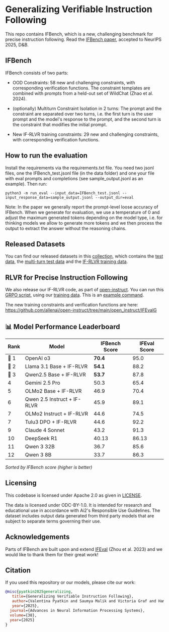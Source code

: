 # Generalizing Verifiable Instruction Following

This repo contains IFBench, which is a new, challenging benchmark for precise instruction following.
Read the <a href="https://arxiv.org/pdf/2507.02833">IFBench paper</a>, accepted to NeurIPS 2025, D&B.

## IFBench
IFBench consists of two parts:

- OOD Constraints: 58 new and challenging constraints, with corresponding verification functions. The constraint templates are combined with prompts from a held-out set of WildChat (Zhao et al. 2024).

- (optionally) Multiturn Constraint Isolation in 2 turns: The prompt and the constraint are separated over two turns, i.e. the first turn is the user prompt and the model's response to the prompt, and the second turn is the constraint that modifies the initial prompt.

- New IF-RLVR training constraints: 29 new and challenging constraints, with corresponding verification functions. 

## How to run the evaluation
Install the requirements via the requirements.txt file.
You need two jsonl files, one the IFBench_test.jsonl file (in the data folder) and one your file with eval prompts and completions (see sample_output.jsonl as an example). Then run:
```
python3 -m run_eval --input_data=IFBench_test.jsonl --input_response_data=sample_output.jsonl --output_dir=eval
```

Note: In the paper we generally report the prompt-level loose accuracy of IFBench. When we generate for evaluation, we use a temperature of 0 and adjust the maximum generated tokens depending on the model type, i.e. for thinking models we allow to generate more tokens and we then process the output to extract the answer without the reasoning chains.

## Released Datasets
You can find our released datasets in this [collection](https://huggingface.co/collections/allenai/ifbench-683f590687f61b512558cdf1), which contains the [test data](https://huggingface.co/datasets/allenai/IFBench_test), the [multi-turn test data](https://huggingface.co/datasets/allenai/IFBench_multi-turn) and the [IF-RLVR training data](https://huggingface.co/datasets/allenai/IF_multi_constraints_upto5).

## RLVR for Precise Instruction Following
We also release our IF-RLVR code, as part of [open-instruct](https://github.com/allenai/open-instruct). You can run this [GRPO script](https://github.com/allenai/open-instruct/blob/main/open_instruct/grpo_fast.py), using our [training data](https://huggingface.co/datasets/allenai/IF_multi_constraints_upto5). This is an [example command](https://github.com/allenai/open-instruct/blob/main/scripts/train/rlvr/valpy_if_grpo_fast.sh).

The new training constraints and verification functions are here: https://github.com/allenai/open-instruct/tree/main/open_instruct/IFEvalG

## 📊 Model Performance Leaderboard

| Rank | Model | IFBench Score | IFEval Score |
|------|-------|---------------|--------------|
| 🥇 1 | OpenAI o3 | **70.4** | 95.0 |
| 🥈 2 | Llama 3.1 Base + IF-RLVR | **54.1** | 88.2 |
| 🥉 3 | Qwen2.5 Base + IF-RLVR | **53.7** | 87.8 |
| 4 | Gemini 2.5 Pro | 50.3 | 65.4 |
| 5 | OLMo2 Base + IF-RLVR | 46.9 | 70.4 |
| 6 | Qwen 2.5 Instruct + IF-RLVR | 45.9 | 89.1 |
| 7 | OLMo2 Instruct + IF-RLVR | 44.6 | 74.5 |
| 7 | Tulu3 DPO + IF-RLVR | 44.6 | 92.2 |
| 9 | Claude 4 Sonnet | 43.2 | 91.3 |
| 10 | DeepSeek R1 | 40.13 | 86.13 |
| 11 | Qwen 3 32B | 36.7 | 85.6 |
| 12 | Qwen 3 8B | 33.7 | 86.3 |

*Sorted by IFBench score (higher is better)*

## Licensing

This codebase is licensed under Apache 2.0 as given in [LICENSE](./LICENSE).

The data is licensed under ODC-BY-1.0. It is intended for research and educational use in accordance with Ai2's Responsible Use Guidelines. The dataset includes output data generated from third party models that are subject to separate terms governing their use.


## Acknowledgements

Parts of IFBench are built upon and extend [IFEval](https://github.com/google-research/google-research/tree/master/instruction_following_eval) (Zhou et al. 2023) and we would like to thank them for their great work!


## Citation

If you used this repository or our models, please cite our work:

```bibtex
@misc{pyatkin2025generalizing,
   title={Generalizing Verifiable Instruction Following}, 
   author={Valentina Pyatkin and Saumya Malik and Victoria Graf and Hamish Ivison and Shengyi Huang and Pradeep Dasigi and Nathan Lambert and Hannaneh Hajishirzi},
   year={2025},
  journal={Advances in Neural Information Processing Systems},
  volume={38},
  year={2025}
}
